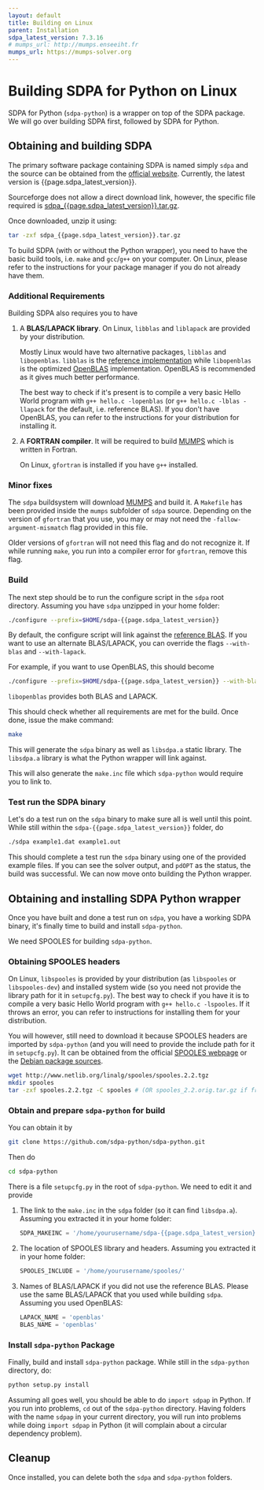 ```yaml
---
layout: default
title: Building on Linux
parent: Installation
sdpa_latest_version: 7.3.16
# mumps_url: http://mumps.enseeiht.fr
mumps_url: https://mumps-solver.org
---
```


# Building SDPA for Python on Linux

SDPA for Python (`sdpa-python`) is a wrapper on top of the SDPA package. We will go over building SDPA first, followed by SDPA for Python.

## Obtaining and building SDPA

The primary software package containing SDPA is named simply `sdpa` and the source can be obtained from the [official website](http://sdpa.sourceforge.net/download.html). Currently, the latest version is {{page.sdpa_latest_version}}.

Sourceforge does not allow a direct download link, however, the specific file required is [sdpa_{{page.sdpa_latest_version}}.tar.gz](https://downloads.sourceforge.net/project/sdpa/sdpa/sdpa_{{page.sdpa_latest_version}}.tar.gz).

Once downloaded, unzip it using:

```bash
tar -zxf sdpa_{{page.sdpa_latest_version}}.tar.gz
```

To build SDPA (with or without the Python wrapper), you need to have the basic build tools, i.e. `make` and `gcc`/`g++` on your computer. On Linux, please refer to the instructions for your package manager if you do not already have them.

### Additional Requirements

Building SDPA also requires you to have

1. A **BLAS/LAPACK library**.
    On Linux, `libblas` and `liblapack` are provided by your distribution.

    Mostly Linux would have two alternative packages, `libblas` and `libopenblas`. `libblas` is the [reference implementation](http://www.netlib.org/blas/) while `libopenblas` is the optimized [OpenBLAS](https://www.openblas.net/) implementation. OpenBLAS is recommended as it gives much better performance.

    The best way to check if it's present is to compile a very basic Hello World program with `g++ hello.c -lopenblas` (or `g++ hello.c -lblas -llapack` for the default, i.e. reference BLAS). If you don't have OpenBLAS, you can refer to the instructions for your distribution for installing it.

2. A **FORTRAN compiler**.
    It will be required to build [MUMPS]({{page.mumps_url}}) which is written in Fortran.

    On Linux, `gfortran` is installed if you have `g++` installed.


### Minor fixes

The `sdpa` buildsystem will download [MUMPS]({{page.mumps_url}}) and build it. A `Makefile` has been provided inside the `mumps` subfolder of `sdpa` source. Depending on the version of `gfortran` that you use, you may or may not need the `-fallow-argument-mismatch` flag provided in this file. 

Older versions of `gfortran` will not need this flag and do not recognize it. If while running `make`, you run into a compiler error for `gfortran`, remove this flag.

### Build

The next step should be to run the configure script in the `sdpa` root directory. Assuming you have `sdpa` unzipped in your home folder:

```bash
./configure --prefix=$HOME/sdpa-{{page.sdpa_latest_version}}
```

By default, the configure script will link against the [reference BLAS](http://www.netlib.org/blas/). If you want to use an alternate BLAS/LAPACK, you can override the flags `--with-blas` and `--with-lapack`.

For example, if you want to use OpenBLAS, this should become

```bash
./configure --prefix=$HOME/sdpa-{{page.sdpa_latest_version}} --with-blas="-lopenblas" --with-lapack="-lopenblas"
```

`libopenblas` provides both BLAS and LAPACK.

This should check whether all requirements are met for the build. Once done, issue the make command:

```bash
make
```

This will generate the `sdpa` binary as well as `libsdpa.a` static library. The `libsdpa.a` library is what the Python wrapper will link against.

This will also generate the `make.inc` file which `sdpa-python` would require you to link to.

### Test run the SDPA binary

Let's do a test run on the `sdpa` binary to make sure all is well until this point. While still within the `sdpa-{{page.sdpa_latest_version}}` folder, do

```bash
./sdpa example1.dat example1.out
```

This should complete a test run the `sdpa` binary using one of the provided example files. If you can see the solver output, and `pdOPT` as the status, the build was successful. We can now move onto building the Python wrapper.

## Obtaining and installing SDPA Python wrapper

Once you have built and done a test run on `sdpa`, you have a working SDPA binary, it's finally time to build and install `sdpa-python`.

We need SPOOLES for building `sdpa-python`.

### Obtaining SPOOLES headers

On Linux, `libspooles` is provided by your distribution (as `libspooles` or `libspooles-dev`) and installed system wide (so you need not provide the library path for it in `setupcfg.py`). The best way to check if you have it is to compile a very basic Hello World program with `g++ hello.c -lspooles`. If it throws an error, you can refer to instructions for installing them for your distribution.

You will however, still need to download it because SPOOLES headers are imported by `sdpa-python` (and you will need to provide the include path for it in `setupcfg.py`). It can be obtained from the official [SPOOLES webpage](http://www.netlib.org/linalg/spooles/spooles.2.2.html) or the [Debian package sources](http://ftp.de.debian.org/debian/pool/main/s/spooles/spooles_2.2.orig.tar.gz).

```bash
wget http://www.netlib.org/linalg/spooles/spooles.2.2.tgz
mkdir spooles
tar -zxf spooles.2.2.tgz -C spooles # (OR spooles_2.2.orig.tar.gz if from Debian Sources)
```

### Obtain and prepare `sdpa-python` for build

You can obtain it by

```bash
git clone https://github.com/sdpa-python/sdpa-python.git
```

Then do

```bash
cd sdpa-python
```

There is a file `setupcfg.py` in the root of `sdpa-python`. We need to edit it and provide

1. The link to the `make.inc` in the `sdpa` folder (so it can find `libsdpa.a`). Assuming you extracted it in your home folder:

    ```python
    SDPA_MAKEINC = '/home/yourusername/sdpa-{{page.sdpa_latest_version}}/etc/make.inc'
    ```

2. The location of SPOOLES library and headers. Assuming you extracted it in your home folder:

    ```python
    SPOOLES_INCLUDE = '/home/yourusername/spooles/'
    ```

3. Names of BLAS/LAPACK if you did not use the reference BLAS. Please use the same BLAS/LAPACK that you used while building `sdpa`. Assuming you used OpenBLAS:

    ```python
    LAPACK_NAME = 'openblas'
    BLAS_NAME = 'openblas'
    ```

### Install `sdpa-python` Package

Finally, build and install `sdpa-python` package. While still in the `sdpa-python` directory, do:

```bash
python setup.py install
```

Assuming all goes well, you should be able to do `import sdpap` in Python. If you run into problems, `cd` out of the `sdpa-python` directory. Having folders with the name `sdpap` in your current directory, you will run into problems while doing `import sdpap` in Python (it will complain about a circular dependency problem).

## Cleanup

Once installed, you can delete both the `sdpa` and `sdpa-python` folders.
